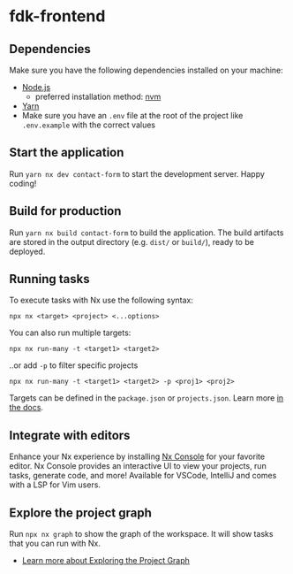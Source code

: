 # fdk-frontend

## Dependencies

Make sure you have the following dependencies installed on your machine:

- [Node.js](https://nodejs.org/en/download/)
  - preferred installation method: [nvm](https://github.com/nvm-sh/nvm)
- [Yarn](https://yarnpkg.com/getting-started/install)
- Make sure you have an `.env` file at the root of the project like `.env.example` with the correct values

## Start the application

Run `yarn nx dev contact-form` to start the development server. Happy coding!

## Build for production

Run `yarn nx build contact-form` to build the application. The build artifacts are stored in the output directory (e.g. `dist/` or `build/`), ready to be deployed.

## Running tasks

To execute tasks with Nx use the following syntax:

```
npx nx <target> <project> <...options>
```

You can also run multiple targets:

```
npx nx run-many -t <target1> <target2>
```

..or add `-p` to filter specific projects

```
npx nx run-many -t <target1> <target2> -p <proj1> <proj2>
```

Targets can be defined in the `package.json` or `projects.json`. Learn more [in the docs](https://nx.dev/features/run-tasks).

## Integrate with editors

Enhance your Nx experience by installing [Nx Console](https://nx.dev/nx-console) for your favorite editor. Nx Console
provides an interactive UI to view your projects, run tasks, generate code, and more! Available for VSCode, IntelliJ and
comes with a LSP for Vim users.

## Explore the project graph

Run `npx nx graph` to show the graph of the workspace.
It will show tasks that you can run with Nx.

- [Learn more about Exploring the Project Graph](https://nx.dev/core-features/explore-graph)
